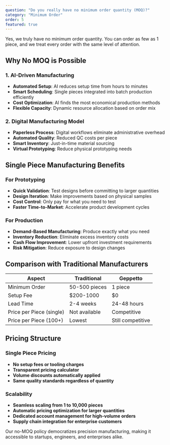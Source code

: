 ```yaml
---
question: "Do you really have no minimum order quantity (MOQ)?"
category: "Minimum Order"
order: 5
featured: true
---
```


Yes, we truly have no minimum order quantity. You can order as few as 1 piece, and we treat every order with the same level of attention.

## Why No MOQ is Possible

### 1. AI-Driven Manufacturing
- **Automated Setup**: AI reduces setup time from hours to minutes
- **Smart Scheduling**: Single pieces integrated into batch production efficiently
- **Cost Optimization**: AI finds the most economical production methods
- **Flexible Capacity**: Dynamic resource allocation based on order mix

### 2. Digital Manufacturing Model
- **Paperless Process**: Digital workflows eliminate administrative overhead
- **Automated Quality**: Reduced QC costs per piece
- **Smart Inventory**: Just-in-time material sourcing
- **Virtual Prototyping**: Reduce physical prototyping needs

## Single Piece Manufacturing Benefits

### For Prototyping
- **Quick Validation**: Test designs before committing to larger quantities
- **Design Iteration**: Make improvements based on physical samples
- **Cost Control**: Only pay for what you need to test
- **Faster Time-to-Market**: Accelerate product development cycles

### For Production
- **Demand-Based Manufacturing**: Produce exactly what you need
- **Inventory Reduction**: Eliminate excess inventory costs
- **Cash Flow Improvement**: Lower upfront investment requirements
- **Risk Mitigation**: Reduce exposure to design changes

## Comparison with Traditional Manufacturers

| Aspect | Traditional | Geppetto |
|--------|-------------|----------|
| Minimum Order | 50-500 pieces | 1 piece |
| Setup Fee | $200-1000 | $0 |
| Lead Time | 2-4 weeks | 24-48 hours |
| Price per Piece (single) | Not available | Competitive |
| Price per Piece (100+) | Lowest | Still competitive |

## Pricing Structure

### Single Piece Pricing
- **No setup fees or tooling charges**
- **Transparent pricing calculator**
- **Volume discounts automatically applied**
- **Same quality standards regardless of quantity**

### Scalability
- **Seamless scaling from 1 to 10,000 pieces**
- **Automatic pricing optimization for larger quantities**
- **Dedicated account management for high-volume orders**
- **Supply chain integration for enterprise customers**

Our no-MOQ policy democratizes precision manufacturing, making it accessible to startups, engineers, and enterprises alike.